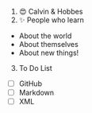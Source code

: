 1. 😍 Calvin & Hobbes
2. ✨ People who learn
  - About the world
  - About themselves
  - About new things!
3. To Do List 
  - [ ] GitHub
  - [ ] Markdown
  - [ ] XML
